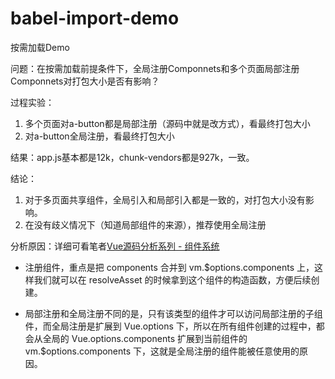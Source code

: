 # babel-import-demo

按需加载Demo

问题：在按需加载前提条件下，全局注册Componnets和多个页面局部注册Componnets对打包大小是否有影响？

过程实验：
1. 多个页面对a-button都是局部注册（源码中就是改方式），看最终打包大小
1. 对a-button全局注册，看最终打包大小

结果：app.js基本都是12k，chunk-vendors都是927k，一致。

结论：
1. 对于多页面共享组件，全局引入和局部引入都是一致的，对打包大小没有影响。
1. 在没有歧义情况下（知道局部组件的来源），推荐使用全局注册

分析原因：详细可看笔者[Vue源码分析系列 - 组件系统](https://lq782655835.github.io/blogs/vue/vue-code-5.component.html#%E6%B3%A8%E5%86%8C%E7%BB%84%E4%BB%B6)
* 注册组件，重点是把 components 合并到 vm.$options.components 上，这样我们就可以在 resolveAsset 的时候拿到这个组件的构造函数，方便后续创建。

* 局部注册和全局注册不同的是，只有该类型的组件才可以访问局部注册的子组件，而全局注册是扩展到 Vue.options 下，所以在所有组件创建的过程中，都会从全局的 Vue.options.components 扩展到当前组件的 vm.$options.components 下，这就是全局注册的组件能被任意使用的原因。
